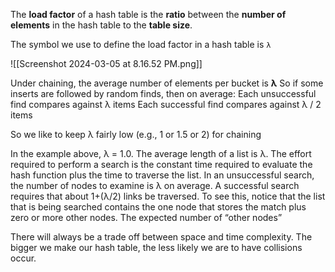 The **load factor** of a hash table is the **ratio** between the **number of elements** in the hash table to the **table size**. 

The symbol we use to define the load factor in a hash table is `λ`

![[Screenshot 2024-03-05 at 8.16.52 PM.png]]

Under chaining, the average number of elements per bucket is **λ**
So if some inserts are followed by random finds, then on average:
	Each unsuccessful find compares against λ items
	Each successful find compares against λ / 2 items

So we like to keep λ fairly low (e.g., 1 or 1.5 or 2) for chaining

In the example above, λ = 1.0. The average length of a list is λ. 
The effort required to perform a search is the constant time required to evaluate the hash function plus the time to traverse the list. In an unsuccessful search, the number of nodes to examine is λ on average. A successful search requires that about 1+(λ/2) links be traversed. To see this, notice that the list that is being searched contains the one node that stores the match plus zero or more other nodes. The expected number of “other nodes”


There will always be a trade off between space and time complexity. The bigger we make our hash table, the less likely we are to have collisions occur.